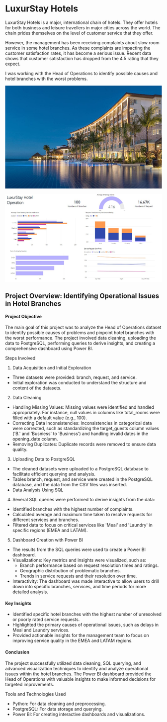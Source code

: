 # LuxurStay Hotels
LuxurStay Hotels is a major, international chain of hotels. They offer hotels for both business and leisure travellers in major cities across the world. The chain prides themselves on the level of customer service that they offer. 

However, the management has been receiving complaints about slow room service in some hotel branches. As these complaints are impacting the customer satisfaction rates, it has become a serious issue. Recent data shows that customer satisfaction has dropped from the 4.5 rating that they expect. 

I was working with the Head of Operations to identify possible causes and hotel branches with the worst problems. 

![alt](LuxurStay.jpg)

![alt](LuxurStayDashboard.jpg)

## Project Overview: Identifying Operational Issues in Hotel Branches
#### Project Objective
The main goal of this project was to analyze the Head of Operations dataset to identify possible causes of problems and pinpoint hotel branches with the worst performance. The project involved data cleaning, uploading the data to PostgreSQL, performing queries to derive insights, and creating a comprehensive dashboard using Power BI.

Steps Involved
1. Data Acquisition and Initial Exploration
- Three datasets were provided: branch, request, and service.
- Initial exploration was conducted to understand the structure and content of the datasets.

2. Data Cleaning
- Handling Missing Values: Missing values were identified and handled appropriately. For instance, null values in columns like total_rooms were filled with a default value (e.g., 100).
- Correcting Data Inconsistencies: Inconsistencies in categorical data were corrected, such as standardizing the target_guests column values ('B.' and 'Busniess' to 'Business') and handling invalid dates in the opening_date column.
- Removing Duplicates: Duplicate records were removed to ensure data quality.

3. Uploading Data to PostgreSQL
- The cleaned datasets were uploaded to a PostgreSQL database to facilitate efficient querying and analysis.
- Tables branch, request, and service were created in the PostgreSQL database, and the data from the CSV files was inserted.
- Data Analysis Using SQL

4. Several SQL queries were performed to derive insights from the data:
- Identified branches with the highest number of complaints.
- Calculated average and maximum time taken to resolve requests for different services and branches.
- Filtered data to focus on critical services like 'Meal' and 'Laundry' in specific regions (EMEA and LATAM).

5. Dashboard Creation with Power BI
- The results from the SQL queries were used to create a Power BI dashboard.
- Visualizations: Key metrics and insights were visualized, such as:
    - Branch performance based on request resolution times and ratings.
    - Geographic distribution of problematic branches.
    - Trends in service requests and their resolution over time.
- Interactivity: The dashboard was made interactive to allow users to drill down into specific branches, services, and time periods for more detailed analysis.

#### Key Insights
- Identified specific hotel branches with the highest number of unresolved or poorly rated service requests.
- Highlighted the primary causes of operational issues, such as delays in Meal and Laundry services.
- Provided actionable insights for the management team to focus on improving service quality in the EMEA and LATAM regions.

#### Conclusion
The project successfully utilized data cleaning, SQL querying, and advanced visualization techniques to identify and analyze operational issues within the hotel branches. The Power BI dashboard provided the Head of Operations with valuable insights to make informed decisions for targeted improvements.

Tools and Technologies Used
- Python: For data cleaning and preprocessing.
- PostgreSQL: For data storage and querying.
- Power BI: For creating interactive dashboards and visualizations.









